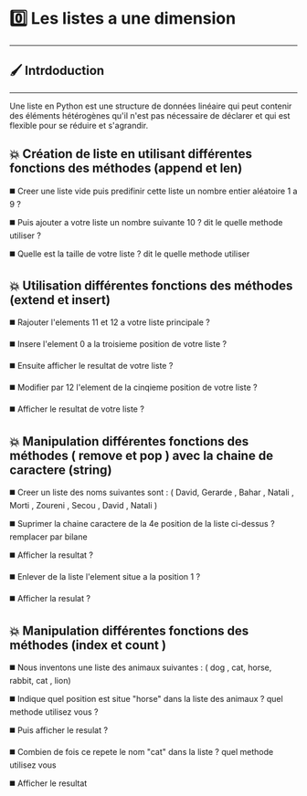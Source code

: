 # 0️⃣ Les listes a une dimension 
-------------------------------

## 🖌️ Intrdoduction
------------------
Une liste en Python est une structure de données linéaire qui peut contenir des éléments hétérogènes qu'il n'est pas nécessaire de déclarer et qui est flexible pour se réduire et s'agrandir.

💥  Création de liste en utilisant différentes fonctions des méthodes (append et len)
-----------------------------------------------------------------------------------

◼️ Creer une liste vide puis predifinir cette liste un nombre entier  aléatoire 1 a 9 ?

◼️ Puis ajouter a votre liste un nombre suivante 10 ? dit le quelle methode utiliser ? 

◼️ Quelle est la taille de votre liste ? dit le quelle methode utiliser 


💥 Utilisation différentes fonctions des méthodes (extend et insert)
----------------------------------------------------------------------------------------

◼️ Rajouter l'elements 11 et 12 a votre liste principale ? 

◼️ Insere l'element 0 a la troisieme position de votre liste ?

◼️ Ensuite afficher le resultat de votre liste ?

◼️ Modifier par 12 l'element de la cinqieme position de votre liste ? 

◼️ Afficher le resultat de votre liste ?


💥 Manipulation différentes fonctions des méthodes ( remove et pop ) avec la chaine de caractere (string)
----------------------------------------------------------------------------------------

◼️  Creer un liste des noms suivantes sont : ( David, Gerarde , Bahar , Natali , Morti , Zoureni , Secou , David , Natali )

◼️  Suprimer la chaine caractere de la 4e position de la liste ci-dessus ? remplacer par bilane 

◼️  Afficher la resultat ?

◼️  Enlever de la liste l'element situe a la position 1 ?

◼️ Afficher la resulat ?



💥 Manipulation différentes fonctions des méthodes (index et count ) 
---------------------------------------------------------------------

◼️ Nous inventons une liste des animaux suivantes : ( dog , cat, horse, rabbit, cat , lion)

◼️ Indique quel position est situe "horse" dans la liste des animaux ? quel methode utilisez vous ?

◼️ Puis afficher le resulat ?

◼️ Combien de fois ce repete le nom "cat" dans la liste ? quel methode utilisez vous 

◼️ Afficher le resultat 


















